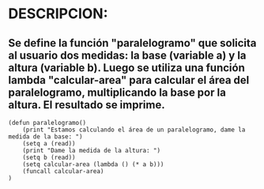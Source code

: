 # DESCRIPCION:
## Se define la función "paralelogramo" que solicita al usuario dos medidas: la base (variable a) y la altura (variable b). Luego se utiliza una función lambda "calcular-area" para calcular el área del paralelogramo, multiplicando la base por la altura. El resultado se imprime.
~~~
(defun paralelogramo()
	(print "Estamos calculando el área de un paralelogramo, dame la medida de la base: ")
	(setq a (read))
	(print "Dame la medida de la altura: ")
	(setq b (read))
	(setq calcular-area (lambda () (* a b)))
	(funcall calcular-area)
)
~~~